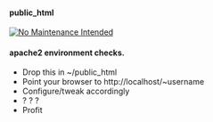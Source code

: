 #### public_html 

[![No Maintenance Intended](http://unmaintained.tech/badge.svg)](http://unmaintained.tech/)

#### apache2 environment checks.
 * Drop this in ~/public_html
 * Point your browser to http://localhost/~username
 * Configure/tweak accordingly
 * ? ? ?
 * Profit
